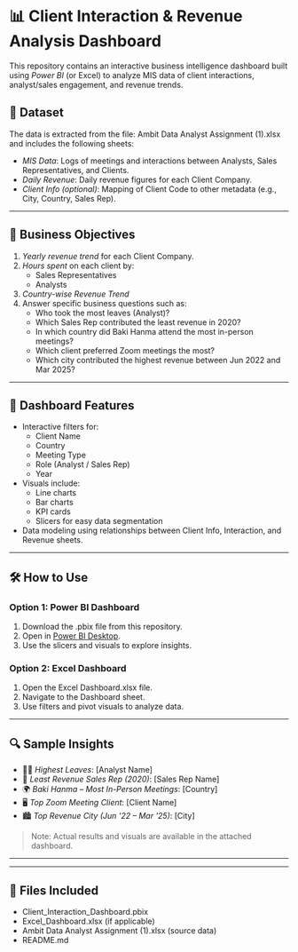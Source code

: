 # 📊 Client Interaction & Revenue Analysis Dashboard

This repository contains an interactive business intelligence dashboard built using *Power BI* (or Excel) to analyze MIS data of client interactions, analyst/sales engagement, and revenue trends.

## 📁 Dataset

The data is extracted from the file: Ambit Data Analyst Assignment (1).xlsx and includes the following sheets:

- *MIS Data*: Logs of meetings and interactions between Analysts, Sales Representatives, and Clients.
- *Daily Revenue*: Daily revenue figures for each Client Company.
- *Client Info (optional)*: Mapping of Client Code to other metadata (e.g., City, Country, Sales Rep).

---

## 🎯 Business Objectives

1. *Yearly revenue trend* for each Client Company.
2. *Hours spent* on each client by:
   - Sales Representatives
   - Analysts
3. *Country-wise Revenue Trend*
4. Answer specific business questions such as:
   - Who took the most leaves (Analyst)?
   - Which Sales Rep contributed the least revenue in 2020?
   - In which country did Baki Hanma attend the most in-person meetings?
   - Which client preferred Zoom meetings the most?
   - Which city contributed the highest revenue between Jun 2022 and Mar 2025?

---

## 📌 Dashboard Features

- Interactive filters for:
  - Client Name
  - Country
  - Meeting Type
  - Role (Analyst / Sales Rep)
  - Year
- Visuals include:
  - Line charts
  - Bar charts
  - KPI cards
  - Slicers for easy data segmentation
- Data modeling using relationships between Client Info, Interaction, and Revenue sheets.

---

## 🛠️ How to Use

### Option 1: Power BI Dashboard
1. Download the .pbix file from this repository.
2. Open in [Power BI Desktop](https://powerbi.microsoft.com/en-us/desktop/).
3. Use the slicers and visuals to explore insights.

### Option 2: Excel Dashboard
1. Open the Excel Dashboard.xlsx file.
2. Navigate to the Dashboard sheet.
3. Use filters and pivot visuals to analyze data.

---

## 🔍 Sample Insights

- 🧑‍💼 *Highest Leaves*: [Analyst Name]
- 💸 *Least Revenue Sales Rep (2020)*: [Sales Rep Name]
- 🌍 *Baki Hanma – Most In-Person Meetings*: [Country]
- 🖥️ *Top Zoom Meeting Client*: [Client Name]
- 🏙️ *Top Revenue City (Jun '22 – Mar '25)*: [City]

> Note: Actual results and visuals are available in the attached dashboard.

---

---

## 📎 Files Included

- Client_Interaction_Dashboard.pbix
- Excel_Dashboard.xlsx (if applicable)
- Ambit Data Analyst Assignment (1).xlsx (source data)
- README.md
